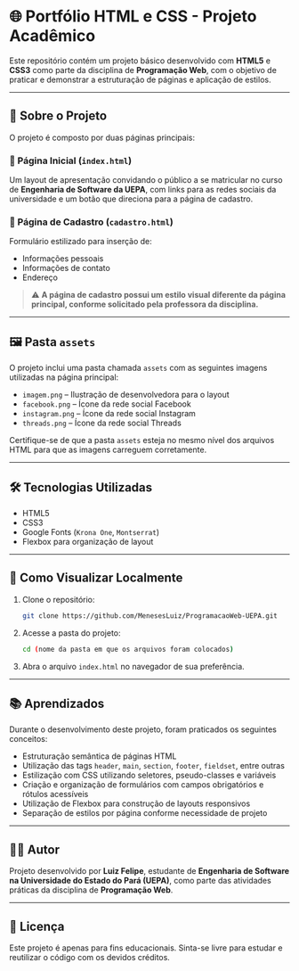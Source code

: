# 🌐 Portfólio HTML e CSS - Projeto Acadêmico

Este repositório contém um projeto básico desenvolvido com **HTML5** e **CSS3** como parte da disciplina de **Programação Web**, com o objetivo de praticar e demonstrar a estruturação de páginas e aplicação de estilos.

---

## 📄 Sobre o Projeto

O projeto é composto por duas páginas principais:

### 🔹 Página Inicial (`index.html`)
Um layout de apresentação convidando o público a se matricular no curso de **Engenharia de Software da UEPA**, com links para as redes sociais da universidade e um botão que direciona para a página de cadastro.

### 🔹 Página de Cadastro (`cadastro.html`)
Formulário estilizado para inserção de:
- Informações pessoais
- Informações de contato
- Endereço

> ⚠️ **A página de cadastro possui um estilo visual diferente da página principal, conforme solicitado pela professora da disciplina.**

---

## 🖼️ Pasta `assets`

O projeto inclui uma pasta chamada `assets` com as seguintes imagens utilizadas na página principal:

- `imagem.png` – Ilustração de desenvolvedora para o layout
- `facebook.png` – Ícone da rede social Facebook
- `instagram.png` – Ícone da rede social Instagram
- `threads.png` – Ícone da rede social Threads

Certifique-se de que a pasta `assets` esteja no mesmo nível dos arquivos HTML para que as imagens carreguem corretamente.

---

## 🛠️ Tecnologias Utilizadas

- HTML5
- CSS3
- Google Fonts (`Krona One`, `Montserrat`)
- Flexbox para organização de layout

---

## 🚀 Como Visualizar Localmente

1. Clone o repositório:
   ```bash
   git clone https://github.com/MenesesLuiz/ProgramacaoWeb-UEPA.git
   ```

2. Acesse a pasta do projeto:
   ```bash
   cd (nome da pasta em que os arquivos foram colocados)
   ```

3. Abra o arquivo `index.html` no navegador de sua preferência.

---

## 📚 Aprendizados

Durante o desenvolvimento deste projeto, foram praticados os seguintes conceitos:

- Estruturação semântica de páginas HTML
- Utilização das tags `header`, `main`, `section`, `footer`, `fieldset`, entre outras
- Estilização com CSS utilizando seletores, pseudo-classes e variáveis
- Criação e organização de formulários com campos obrigatórios e rótulos acessíveis
- Utilização de Flexbox para construção de layouts responsivos
- Separação de estilos por página conforme necessidade de projeto

---

## 👨‍🎓 Autor

Projeto desenvolvido por **Luiz Felipe**, estudante de **Engenharia de Software na Universidade do Estado do Pará (UEPA)**, como parte das atividades práticas da disciplina de **Programação Web**.

---

## 📌 Licença

Este projeto é apenas para fins educacionais. Sinta-se livre para estudar e reutilizar o código com os devidos créditos.

